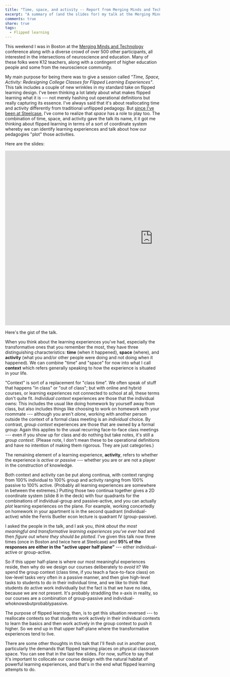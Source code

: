 ```yaml
---
title: "Time, space, and activity -- Report from Merging Minds and Technology"
excerpt: "A summary of (and the slides for) my talk at the Merging Minds and Technology conference."
comments: true
share: true
tags:
  - Flipped learning
---
```


This weekend I was in Boston at the [Merging Minds and Technology](https://www.learningandthebrain.com/Event-360/Merging-Minds-and-Technology/) conference along with a diverse crowd of over 500 other participants, all interested in the intersections of neuroscience and education. Many of these folks were K12 teachers, along with a contingent of higher education people and some from the neuroscience community. 

My main purpose for being there was to give a session called _"Time, Space, Activity: Redesigning College Classes for Flipped Learning Experiences"_. This talk includes a couple of new wrinkles in my standard take on flipped learning design. I've been thinking a lot lately about what makes flipped learning what it is --- not merely hashing out operational definitions but really capturing its essence. I've always said that it's about reallocating time and activity differently from traditional unflipped pedagogy. But [since I've been at Steelcase](http://rtalbert.org/sabbatical), I've come to realize that _space_ has a role to play too. The combination of time, space, and activity gave the talk its name, it it got me thinking about flipped learning in terms of a sort of coordinate system whereby we can identify learning experiences and talk about how our pedagogies "plot" those activities. 

Here are the slides: 

<iframe src="https://docs.google.com/presentation/d/e/2PACX-1vRTDp3DFQ_t8uOj_sYNrMl4HveR8_EKITkdYeeQsjBS8pdVwa8lH8DYRCczwptfqZYWUGoq5uqPpA7L/embed?start=false&loop=false&delayms=3000" frameborder="0" width="960" height="569" allowfullscreen="true" mozallowfullscreen="true" webkitallowfullscreen="true"></iframe>

Here's the gist of the talk. 

When you think about the learning experiences you've had, especially the transformative ones that you remember the most, they have three distinguishing characteristics: __time__ (when it happened), __space__ (where), and __activity__ (what you and/or other people were doing and not doing when it happened). We can combine "time" and "space" for now into what I call __context__ which refers generally speaking to how the experience is situated in your life.

"Context" is sort of a replacement for "class time". We often speak of stuff that happens "in class" or "out of class"; but with online and hybrid courses, or learning experiences not connected to school at all, these terms don't quite fit. _Individual context_ experiences are those that the individual owns: This includes the usual like doing homework by yourself away from class, but also includes things like choosing to work on homework with your roommate --- although you aren't _alone_, working with another person outside the context of a formal class meeting is an _individual_ choice. By contrast, _group context_ experiences are those that are owned by a formal group: Again this applies to the usual recurring face-to-face class meetings --- even if you show up for class and do nothing but take notes, it's still a _group context_. (Please note, I don't mean these to be operational definitions and have no intention of making them rigorous. They are just categories.)

The remaining element of a learning experience, __activity__, refers to whether the experience is _active_ or _passive_ --- whether you are or are not a player in the construction of knowledge. 

Both context and activity can be put along continua, with context ranging from 100% individual to 100% group and activity ranging from 100% passive to 100% active. (Probably all learning experiences are somewhere in between the extremes.) Putting those two continua together gives a 2D coordinate system (slide 8 in the deck) with four quadrants for the combinations of individual-group and passive-active, and you can actually _plot_ learning experiences on the plane. For example, working concertedly on homework in your apartment is in the second quadrant (individual-active) while the Ferris Bueller econ lecture is quadrant IV (group-passive). 

I asked the people in the talk, and I ask you, _think about the most meaningful and transformative learning experiences you've ever had_ and then _figure out where they should be plotted_. I've given this talk now three times (once in Boston and twice here at Steelcase) and __95% of the responses are either in the "active upper half plane"__ --- either individual-active or group-active. 

So if this upper half-plane is where our most meaningful experiences reside, then why do we design our courses deliberately to _avoid_ it? We spend the group context (class time, if you teach a face-to-face class) on low-level tasks very often in a passive manner, and then give high-level tasks to students to do in their individual time, and we like to think that students do active work individually but the fact is that we have no idea, because we are not present. It's probably straddling the x-axis in reality, so our courses are a combination of group-passive and individual-whoknowsbutprobablypassive. 

The purpose of flipped learning, then, is to get this situation reversed --- to reallocate contexts so that students work actively in their individual contexts to learn the basics and then work actively in the group context to push it higher. So we end up in that upper half-plane where the transformative experiences tend to live. 

There are some other thoughts in this talk that I'll flesh out in another post, particularly the demands that flipped learning places on physical classroom space. You can see that in the last few slides. For now, suffice to say that it's important to collocate our course design with the natural habitat of powerful learning experiences, and that's in the end what flipped learning attempts to do. 
